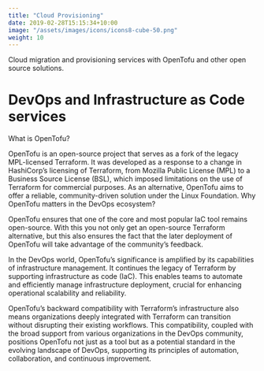 ```yaml
---
title: "Cloud Provisioning"
date: 2019-02-28T15:15:34+10:00
image: "/assets/images/icons/icons8-cube-50.png"
weight: 10
---
```


Cloud migration and provisioning services with OpenTofu and other open source solutions. 

# DevOps and Infrastructure as Code services

 What is OpenTofu?

OpenTofu is an open-source project that serves as a fork of the legacy MPL-licensed Terraform. It was developed as a response to a change in HashiCorp’s licensing of Terraform, from Mozilla Public License (MPL) to a Business Source License (BSL), which imposed limitations on the use of Terraform for commercial purposes. As an alternative, OpenTofu aims to offer a reliable, community-driven solution under the Linux Foundation.
Why OpenTofu matters in the DevOps ecosystem?

OpenTofu ensures that one of the core and most popular IaC tool remains open-source. With this you not only get an open-source Terraform alternative, but this also ensures the fact that the later deployment of OpenTofu will take advantage of the community’s feedback. 

In the DevOps world, OpenTofu’s significance is amplified by its capabilities of infrastructure management. It continues the legacy of Terraform by supporting infrastructure as code (IaC). This enables teams to automate and efficiently manage infrastructure deployment, crucial for enhancing operational scalability and reliability.

OpenTofu’s backward compatibility with Terraform’s infrastructure also means organizations deeply integrated with Terraform can transition without disrupting their existing workflows. This compatibility, coupled with the broad support from various organizations in the DevOps community, positions OpenTofu not just as a tool but as a potential standard in the evolving landscape of DevOps, supporting its principles of automation, collaboration, and continuous improvement.
